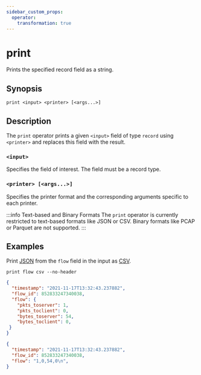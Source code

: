 ```yaml
---
sidebar_custom_props:
  operator:
    transformation: true
---
```


# print

Prints the specified record field as a string.

## Synopsis

```
print <input> <printer> [<args...>]
```

## Description

The `print` operator prints a given `<input>` field of type `record` using
`<printer>` and replaces this field with the result.

### `<input>`

Specifies the field of interest. The field must be a record type.

### `<printer> [<args...>]`

Specifies the printer format and the corresponding arguments specific to each
printer.

:::info Text-based and Binary Formats
The `print` operator is currently restricted to text-based formats like JSON or
CSV. Binary formats like PCAP or Parquet are not supported.
:::

## Examples

Print [JSON](../formats/json.md) from the `flow` field in the input as
[CSV](../formats/csv.md).

```
print flow csv --no-header
```

```json {0} title="Input"
{
  "timestamp": "2021-11-17T13:32:43.237882",
  "flow_id": 852833247340038,
  "flow": {
    "pkts_toserver": 1,
    "pkts_toclient": 0,
    "bytes_toserver": 54,
    "bytes_toclient": 0,
 }
}
```

```json {0} title="Output"
{
  "timestamp": "2021-11-17T13:32:43.237882",
  "flow_id": 852833247340038,
  "flow": "1,0,54,0\n",
}
```
